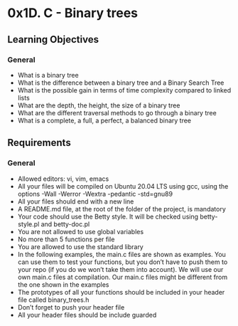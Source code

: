 # 0x1D. C - Binary trees

## Learning Objectives

### General

- What is a binary tree 
- What is the difference between a binary tree and a Binary Search Tree 
- What is the possible gain in terms of time complexity compared to linked lists 
- What are the depth, the height, the size of a binary tree 
- What are the different traversal methods to go through a binary tree 
- What is a complete, a full, a perfect, a balanced binary tree 

## Requirements 
### General 

- Allowed editors: vi, vim, emacs 
- All your files will be compiled on Ubuntu 20.04 LTS using gcc, using the options -Wall -Werror -Wextra -pedantic -std=gnu89 
- All your files should end with a new line 
- A README.md file, at the root of the folder of the project, is mandatory 
- Your code should use the Betty style. It will be checked using betty-style.pl and betty-doc.pl 
- You are not allowed to use global variables 
- No more than 5 functions per file 
- You are allowed to use the standard library 
- In the following examples, the main.c files are shown as examples. You can use them to test your functions, but you don’t have to push them to your repo (if you do we won’t take them into account). We will use our own main.c files at compilation. Our main.c files might be different from the one shown in the examples 
- The prototypes of all your functions should be included in your header file called binary_trees.h 
- Don’t forget to push your header file 
- All your header files should be include guarded 
